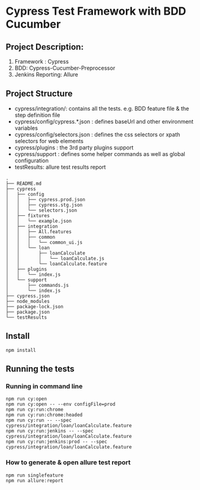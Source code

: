 # Cypress Test Framework with BDD Cucumber

## Project Description:
1. Framework : Cypress
2. BDD: Cypress-Cucumber-Preprocessor
3. Jenkins Reporting: Allure

## Project Structure
- cypress/integration/: contains all the tests. e.g. BDD feature file & the step definition file
- cypress/config/cypress.*.json : defines baseUrl and other environment variables
- cypress/config/selectors.json : defines the css selectors or xpath selectors for web elements
- cypress/plugins : the 3rd party plugins support 
- cypress/support : defines some helper commands as well as global configuration
- testResults: allure test results report

```
.
├── README.md
├── cypress
│   ├── config
│   │   ├── cypress.prod.json
│   │   ├── cypress.stg.json
│   │   └── selectors.json
│   ├── fixtures
│   │   └── example.json
│   ├── integration
│   │   ├── All.features
│   │   ├── common
│   │   │   └── common_ui.js
│   │   └── loan
│   │       ├── loanCalculate
│   │       │   └── loanCalculate.js
│   │       └── loanCalculate.feature
│   ├── plugins
│   │   └── index.js
│   └── support
│       ├── commands.js
│       └── index.js
├── cypress.json
├── node_modules
├── package-lock.json
├── package.json
└── testResults
```

## Install
`npm install`

## Running the tests

### Running in command line

```
npm run cy:open
npm run cy:open -- --env configFile=prod
npm run cy:run:chrome
npm run cy:run:chrome:headed
npm run cy:run -- --spec cypress/integration/loan/loanCalculate.feature
npm run cy:run:jenkins -- --spec cypress/integration/loan/loanCalculate.feature
npm run cy:run:jenkins:prod -- --spec cypress/integration/loan/loanCalculate.feature
```

### How to generate & open allure test report
```
npm run singlefeature
npm run allure:report
```

